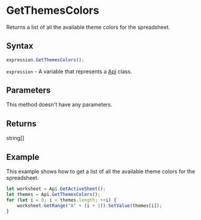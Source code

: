 # GetThemesColors

Returns a list of all the available theme colors for the spreadsheet.

## Syntax

```javascript
expression.GetThemesColors();
```

`expression` - A variable that represents a [Api](../Api.md) class.

## Parameters

This method doesn't have any parameters.

## Returns

string[]

## Example

This example shows how to get a list of all the available theme colors for the spreadsheet.

```javascript editor-xlsx
let worksheet = Api.GetActiveSheet();
let themes = Api.GetThemesColors();
for (let i = 0; i < themes.length; ++i) {
    worksheet.GetRange("A" + (i + 1)).SetValue(themes[i]);
}
```
